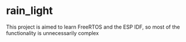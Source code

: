 # rain_light
This project is aimed to learn FreeRTOS and the ESP IDF, so most of the functionality is unnecessarily complex

